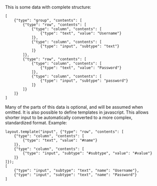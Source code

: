 
This is some data with complete structure:

	[
		{"type": "group", "contents": [
			{"type": "row", "contents": [
				{"type": "column", "contents": [
					{"type": "text", "value": "Username"}
				]},
				{"type": "column", "contents": [
					{"type": "input", "subtype": "text"}
				]}
			]},
			{"type": "row", "contents": [
				{"type": "column", "contents": [
					{"type": "text", "value": "Password"}
				]},
				{"type": "column", "contents": [
					{"type": "input", "subtype": "password"}
				]}
			]}
		]}
	]

Many of the parts of this data is optional, and will be assumed when omitted. It is also possible to define templates in javascript. This allows shorter input to be automatically converted to a more complex, standardized format. Example:

	layout.template("input", {"type": "row", "contents": [
		{"type": "column", "contents": [
			{"type": "text", "value": "#name"}
		]},
		{"type": "column", "contents": [
			{"type": "input", "subtype": "#subtype", "value": "#value"}
		]}
	]});
	[
		{"type": "input", "subtype": "text", "name": "Username"},
		{"type": "input", "subtype": "text", "name": "Password"}
	]

